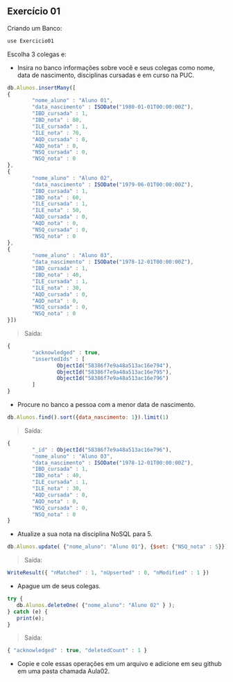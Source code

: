 ## Exercício 01

Criando um Banco:

```javascript
use Exercicio01
```

Escolha 3 colegas e:
* Insira no banco informações sobre você e seus colegas como nome, data de nascimento, disciplinas cursadas e em curso na PUC.
```javascript
db.Alunos.insertMany([
{
        "nome_aluno" : "Aluno 01",
        "data_nascimento" : ISODate("1980-01-01T00:00:00Z"),
        "IBD_cursada" : 1,
        "IBD_nota" : 80,
        "ILE_cursada" : 1,
        "ILE_nota" : 70,
        "AQD_cursada" : 0,
        "AQD_nota" : 0,
        "NSQ_cursada" : 0,
        "NSQ_nota" : 0
},
{
        "nome_aluno" : "Aluno 02",
        "data_nascimento" : ISODate("1979-06-01T00:00:00Z"),
        "IBD_cursada" : 1,
        "IBD_nota" : 60,
        "ILE_cursada" : 1,
        "ILE_nota" : 50,
        "AQD_cursada" : 0,
        "AQD_nota" : 0,
        "NSQ_cursada" : 0,
        "NSQ_nota" : 0
},
{
        "nome_aluno" : "Aluno 03",
        "data_nascimento" : ISODate("1978-12-01T00:00:00Z"),
        "IBD_cursada" : 1,
        "IBD_nota" : 40,
        "ILE_cursada" : 1,
        "ILE_nota" : 30,
        "AQD_cursada" : 0,
        "AQD_nota" : 0,
        "NSQ_cursada" : 0,
        "NSQ_nota" : 0
}])
```
>Saída:

```javascript
{
        "acknowledged" : true,
        "insertedIds" : [
                ObjectId("58386f7e9a48a513ac16e794"),
                ObjectId("58386f7e9a48a513ac16e795"),
                ObjectId("58386f7e9a48a513ac16e796")
        ]
}
```

* Procure no banco a pessoa com a menor data de nascimento.
```javascript
db.Alunos.find().sort({data_nascimento: 1}).limit(1)
```
>Saída:

```javascript
{
        "_id" : ObjectId("58386f7e9a48a513ac16e796"),
        "nome_aluno" : "Aluno 03",
        "data_nascimento" : ISODate("1978-12-01T00:00:00Z"),
        "IBD_cursada" : 1,
        "IBD_nota" : 40,
        "ILE_cursada" : 1,
        "ILE_nota" : 30,
        "AQD_cursada" : 0,
        "AQD_nota" : 0,
        "NSQ_cursada" : 0,
        "NSQ_nota" : 0
}
```

* Atualize a sua nota na disciplina NoSQL para 5.
```javascript
db.Alunos.update( {"nome_aluno": "Aluno 01"}, {$set: {"NSQ_nota" : 5}})
```

>Saída:

```javascript
WriteResult({ "nMatched" : 1, "nUpserted" : 0, "nModified" : 1 })
```

* Apague um de seus colegas.
```javascript
try {
   db.Alunos.deleteOne( {"nome_aluno": "Aluno 02" } );
} catch (e) {
   print(e);
}
```

>Saída:

```javascript
{ "acknowledged" : true, "deletedCount" : 1 }
```

* Copie e cole essas operações em um arquivo e adicione em seu github em uma pasta chamada Aula02.
